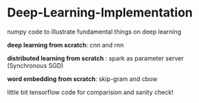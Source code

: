 # Deep-Learning-Implementation
numpy code to illustrate fundamental things on deep learning 

**deep learning from scratch**: cnn and rnn 

**distributed learning from scratch** : spark as parameter server (Synchronous SGD)

**word embedding from scratch**: skip-gram and cbow

little bit tensorflow code for comparision and sanity check!
